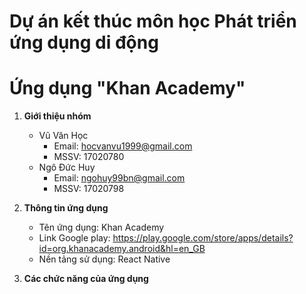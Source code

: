 # Dự án kết thúc môn học Phát triển ứng dụng di động

# Ứng dụng "Khan Academy"

1. **Giới thiệu nhóm**

   - Vũ Văn Học
     - Email: hocvanvu1999@gmail.com
     - MSSV: 17020780
   - Ngô Đức Huy
     - Email: ngohuy99bn@gmail.com
     - MSSV: 17020798

2. **Thông tin ứng dụng**
   - Tên ứng dụng: Khan Academy
   - Link Google play: https://play.google.com/store/apps/details?id=org.khanacademy.android&hl=en_GB
   - Nền tảng sử dụng: React Native
3. **Các chức năng của ứng dụng**
